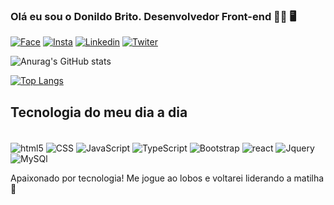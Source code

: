 ### Olá eu sou o Donildo Brito. Desenvolvedor Front-end 👨‍💻 🖥️ 


[![Face](https://img.shields.io/badge/Facebook-1877F2?style=for-the-badge&logo=facebook&logoColor=white)](http://www.facebook.com/DonildoAleixo)
[![Insta](https://img.shields.io/badge/Instagram-E4405F?style=for-the-badge&logo=instagram&logoColor=white)](http://www.instagram.com/doni_aleixo)
[![Linkedin](https://img.shields.io/badge/LinkedIn-0077B5?style=for-the-badge&logo=linkedin&logoColor=white)](https://www.linkedin.com/in/donildo-brito/)
[![Twiter](https://img.shields.io/badge/Twitter-1DA1F2?style=for-the-badge&logo=twitter&logoColor=white)](https://twitter.com/Doni_aleixo07)

![Anurag's GitHub stats](https://github-readme-stats.vercel.app/api?username=Donildo&show_icons=true&theme=onedark)


[![Top Langs](https://github-readme-stats.vercel.app/api/top-langs/?username=Donildo)](https://github.com/anuraghazra/github-readme-stats)

## Tecnologia do meu dia a dia

<div style="display: inline_block"><br>
<img align="center" alt="html5" src="https://img.shields.io/badge/HTML5-E34F26?style=for-the-badge&logo=html5&logoColor=white">
<img align="center" alt="CSS" src="https://img.shields.io/badge/CSS3-1572B6?style=for-the-badge&logo=css3&logoColor=white">
<img align="center" alt="JavaScript" src="https://img.shields.io/badge/JavaScript-323330?style=for-the-badge&logo=javascript&logoColor=F7DF1E">
<img align="center" alt="TypeScript" src="https://img.shields.io/badge/TypeScript-007ACC?style=for-the-badge&logo=typescript&logoColor=white">
<img align="center" alt="Bootstrap" src="https://img.shields.io/badge/Bootstrap-563D7C?style=for-the-badge&logo=bootstrap&logoColor=white">
<img align="center" alt="react" src="https://img.shields.io/badge/React-20232A?style=for-the-badge&logo=react&logoColor=61DAFB">
<img align="center" alt="Jquery" src="https://img.shields.io/badge/jQuery-0769AD?style=for-the-badge&logo=jquery&logoColor=white">
<img align="center" alt="MySQl" src="https://img.shields.io/badge/MySQL-00000F?style=for-the-badge&logo=mysql&logoColor=white">
</div>

Apaixonado por tecnologia! Me jogue ao lobos e voltarei liderando a matilha 🐺
